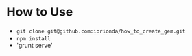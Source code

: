 # How to Use

- `git clone git@github.com:iorionda/how_to_create_gem.git`
- `npm install`
- 'grunt serve'
